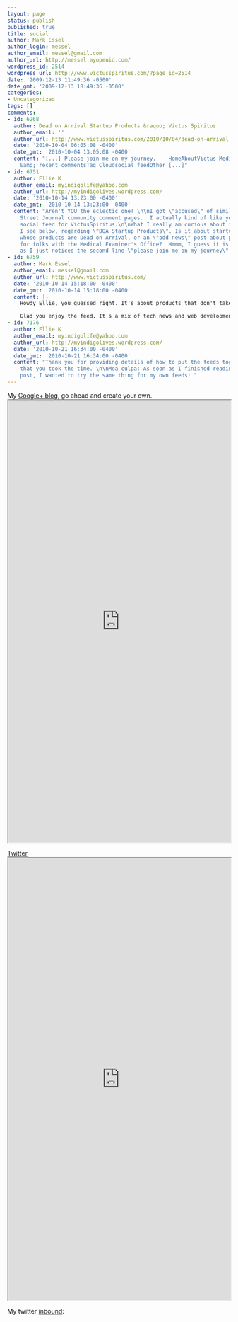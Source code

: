 ```yaml
---
layout: page
status: publish
published: true
title: social
author: Mark Essel
author_login: messel
author_email: messel@gmail.com
author_url: http://messel.myopenid.com/
wordpress_id: 2514
wordpress_url: http://www.victusspiritus.com/?page_id=2514
date: '2009-12-13 11:49:36 -0500'
date_gmt: '2009-12-13 18:49:36 -0500'
categories:
- Uncategorized
tags: []
comments:
- id: 6268
  author: Dead on Arrival Startup Products &raquo; Victus Spiritus
  author_email: ''
  author_url: http://www.victusspiritus.com/2010/10/04/dead-on-arrival-startup-products/
  date: '2010-10-04 06:05:08 -0400'
  date_gmt: '2010-10-04 13:05:08 -0400'
  content: "[...] Please join me on my journey.    HomeAboutVictus Mediainfluencers
    &amp; recent commentsTag Cloudsocial feedOther [...]"
- id: 6751
  author: Ellie K
  author_email: myindigolife@yahoo.com
  author_url: http://myindigolives.wordpress.com/
  date: '2010-10-14 13:23:00 -0400'
  date_gmt: '2010-10-14 13:23:00 -0400'
  content: "Aren't YOU the eclectic one! \n\nI got \"accused\" of similar on the Wall
    Street Journal community comment pages.  I actually kind of like your paper.li
    social feed for VictusSpiritus.\n\nWhat I really am curious about is the entry
    I see below, regarding \"DOA Startup Products\". Is it about startup companies
    whose products are Dead on Arrival, or an \"odd news\" post about products used
    for folks with the Medical Examiner's Office?  Hmmm, I guess it is the former,
    as I just noticed the second line \"please join me on my journey\"....?"
- id: 6759
  author: Mark Essel
  author_email: messel@gmail.com
  author_url: http://www.victusspiritus.com/
  date: '2010-10-14 15:18:00 -0400'
  date_gmt: '2010-10-14 15:18:00 -0400'
  content: |-
    Howdy Ellie, you guessed right. It's about products that don't take off.

    Glad you enjoy the feed. It's a mix of tech news and web development. You can see them via twitter or identi.ca at twitter.com/victusfate_feed or identi.ca/victusfatefeed. There's also a list under my main account twitter.com/victusfate/victusfate-feed for an input pipe to Flipboard (iPad app).
- id: 7176
  author: Ellie K
  author_email: myindigolife@yahoo.com
  author_url: http://myindigolives.wordpress.com/
  date: '2010-10-21 16:34:00 -0400'
  date_gmt: '2010-10-21 16:34:00 -0400'
  content: "Thank you for providing details of how to put the feeds together. I appreciate
    that you took the time. \n\nMea culpa: As soon as I finished reading your original
    post, I wanted to try the same thing for my own feeds! "
---
```

<p>
My <a href="http://plussersblog.appspot.com/blog/?id=103688075806912719646">Google+ blog</a>, go ahead and create your own.<br />
<iframe src="http://plussersblog.appspot.com/blog/?id=103688075806912719646" width="100%" height="1000"></iframe></p>
<p><a href="https://twitter.com/victusfate">Twitter</a><br />
<iframe src="http://victusfate.github.com/TwitterRealTimeSearchWidget/?u=victusfate" width="100%" height="1000"></iframe></p>
<p>My twitter <a href="http://twitter.com/list/VictusFate/inbound">inbound</a>:<br />
<script src="http://widgets.twimg.com/j/2/widget.js"></script><br />
<script><br />
new TWTR.Widget({<br />
  version: 2,<br />
  type: 'list',<br />
  rpp: 30,<br />
  interval: 6000,<br />
  title: 'http://twitter.com/list/VictusFate/inbound',<br />
  subject: 'see the world through my eyes',<br />
  width: 550,<br />
  height: 300,<br />
  theme: {<br />
    shell: {<br />
      background: '#d2d2d6',<br />
      color: '#000000'<br />
    },<br />
    tweets: {<br />
      background: '#ffffff',<br />
      color: '#000000',<br />
      links: '#4940c2'<br />
    }<br />
  },<br />
  features: {<br />
    scrollbar: true,<br />
    loop: false,<br />
    live: true,<br />
    hashtags: true,<br />
    timestamp: true,<br />
    avatars: true,<br />
    behavior: 'all'<br />
  }<br />
}).render().setList('VictusFate', 'inbound').start();<br />
</script><br />
<br/><br />
<br/></p>
